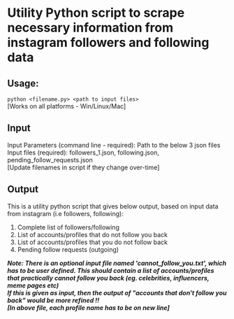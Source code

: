 # Utility Python script to scrape necessary information from instagram followers and following data

## Usage:
`python <filename.py> <path to input files>`  
[Works on all platforms - Win/Linux/Mac]  

## Input
Input Parameters (command line - required): Path to the below 3 json files  
Input files (required): followers_1.json, following.json, pending_follow_requests.json  
[Update filenames in script if they change over-time]  

## Output
This is a utility python script that gives below output, based on input data from instagram (i.e followers, following):  
1. Complete list of followers/following  
2. List of accounts/profiles that do not follow you back  
3. List of accounts/profiles that you do not follow back  
4. Pending follow requests (outgoing)  

***Note: There is an optional input file named 'cannot_follow_you.txt', which has to be user defined. This should contain a list of accounts/profiles that practically cannot follow you back (eg. celebrities, influencers, meme pages etc)  
If this is given as input, then the output of "accounts that don't follow you back" would be more refined !!  
[In above file, each profile name has to be on new line]***
